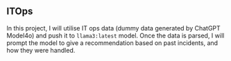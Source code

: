## ITOps

In this project, I will utilise IT ops data (dummy data generated by ChatGPT Model4o) and push it to `llama3:latest` model. Once the data is parsed, I will prompt the model to give a recommendation based on past incidents, and how they were handled.
